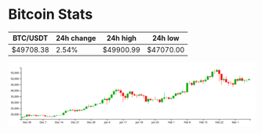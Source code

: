 # Bitcoin Stats

BTC/USDT|24h change|24h high|24h low|
|---|---|---|---|
|$49708.38|2.54%|$49900.99|$47070.00|

<img src="./chart.svg">
